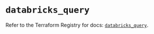 # `databricks_query`

Refer to the Terraform Registry for docs: [`databricks_query`](https://registry.terraform.io/providers/databricks/databricks/1.56.0/docs/resources/query).
